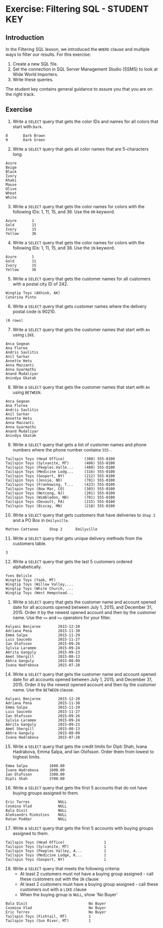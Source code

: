 # Exercise: Filtering SQL - STUDENT KEY

## Introduction

In the Filtering SQL lesson, we introduced the `WHERE` clause and multiple ways to filter our results. For this exercise:

1. Create a new SQL file.
1. Set the connection in SQL Server Management Studio (SSMS) to look at Wide World Importers.
1. Write these queries.

The student key contains general guidance to assure you that you are on the right track.

## Exercise

1. Write a `SELECT` query that gets the color IDs and names for all colors that start with `Dark`.

```
8       Dark Brown
9       Dark Green
```

2. Write a `SELECT` query that gets all color names that are 5-characters long.

```
Azure
Beige
Black
Ivory
Khaki
Mauve
Olive
Wheat
White
```

3. Write a `SELECT` query that gets the color names for colors with the following IDs: 1, 11, 15, and 36. Use the `OR` keyword.

```
Azure       1
Gold        11
Ivory       15
Yellow      36
```

4. Write a `SELECT` query that gets the color names for colors with the following IDs: 1, 11, 15, and 36. Use the `IN` keyword.

```
Azure       1
Gold        11
Ivory       15
Yellow      36
```

5. Write a `SELECT` query that gets the customer names for all customers with a postal city ID of 242.

```
Wingtip Toys (Akhiok, AK)
Caterina Pinto
```

6. Write a `SELECT` query that gets customer names where the delivery postal code is 90210.

```
(0 rows)
```

7. Write a `SELECT` query that gets the customer names that start with `An` using `LIKE`.

```
Anca Gogean
Ana Florea
Andris Saulitis
Anil Sarkar
Annette Hetu
Anna Mazzanti
Anna Gyarmathi
Anand Mudaliyar
Anindya Gkatak
```

8. Write a `SELECT` query that gets the customer names that start with `An` using `BETWEEN`.

```
Anca Gogean
Ana Florea
Andris Saulitis
Anil Sarkar
Annette Hetu
Anna Mazzanti
Anna Gyarmathi
Anand Mudaliyar
Anindya Gkatak
```

9. Write a `SELECT` query that gets a list of customer names and phone numbers where the phone number contains `555-`.

```
Tailspin Toys (Head Office)         (308) 555-0100
Tailspin Toys (Sylvanite, MT)       (406) 555-0100
Tailspin Toys (Peeples.Valle...     (480) 555-0100
Tailspin Toys (Medicine Lodg...     (316) 555-0100
Tailspin Toys (Gasport, NY)         (212) 555-0100
Tailspin Toys (Jessie, ND)          (701) 555-0100
Tailspin Toys (Frankewing, T...     (423) 555-0100
Tailspin Toys (Bow Mar, CO)         (303) 555-0100
Tailspin Toys (Netcong, NJ)         (201) 555-0100
Tailspin Toys (Wimbledon, ND)       (701) 555-0100
Tailspin Toys (Devault, PA)         (215) 555-0100
Tailspin Toys (Biscay, MN)          (218) 555-0100
```

10. Write a `SELECT` query that gets customers that have deliveries to `Shop 2` and a PO Box in `Emilyville`.

```
Matteo Cattaneo     Shop 2      Emilyville
```

11. Write a `SELECT` query that gets unique delivery methods from the customers table.

```
3
```

12. Write a `SELECT` query that gets the last 5 customers ordered alphabetically.

```
Yves Belisle
Wingtip Toys (Yaak, MT)
Wingtip Toys (Willow Valley,...
Wingtip Toys (White Church, ...
Wingtip Toys (West Hempstead...
```

1.  Write a `SELECT` query that gets the customer name and account opened date for all accounts opened between July 1, 2015, and December 31, 2015. Order it by the newest opened account and then by the customer name. Use the `>=` and `<=` operators for your filter.

```
Kalyani Benjaree        2015-12-20
Adriana Pena            2015-11-30
Emma Salpa              2015-11-29
Luis Saucedo            2015-11-27
Ian Olofsson            2015-09-26
Sylvia Laramee          2015-09-24
Amrita Ganguly          2015-09-23
Amet Shergill           2015-08-13
Abhra Ganguly           2015-08-09
Ivana Hadrabova         2015-07-28
```

14. Write a `SELECT` query that gets the customer name and account opened date for all accounts opened between July 1, 2015, and December 31, 2015. Order it by the newest opened account and then by the customer name. Use the `BETWEEN` clause.

```
Kalyani Benjaree        2015-12-20
Adriana Pena            2015-11-30
Emma Salpa              2015-11-29
Luis Saucedo            2015-11-27
Ian Olofsson            2015-09-26
Sylvia Laramee          2015-09-24
Amrita Ganguly          2015-09-23
Amet Shergill           2015-08-13
Abhra Ganguly           2015-08-09
Ivana Hadrabova         2015-07-28
```

15. Write a `SELECT` query that gets the credit limits for Dipti Shah, Ivana Hadrabova, Emma Salpa, and Ian Olofsson. Order them from lowest to highest limits.

```
Emma Salpa          1600.00
Ivana Hadrabova     1600.00
Ian Olofsson        3300.00
Dipti Shah          3700.00
```

16. Write a `SELECT` query that gets the first 5 accounts that do not have buying groups assigned to them.

```
Eric Torres             NULL
Cosmina Vlad            NULL
Bala Dixit              NULL
Aleksandrs Riekstins    NULL
Ratan Poddar            NULL
```

17. Write a `SELECT` query that gets the first 5 accounts with buying groups assigned to them.

```
Tailspin Toys (Head Office)                  1
Tailspin Toys (Sylvanite, MT)                1
Tailspin Toys (Peeples Valley, A...          1
Tailspin Toys (Medicine Lodge, K...          1
Tailspin Toys (Gasport, NY)                  1
```

18. Write a `SELECT` query that meets the following criteria:
    * At least 2 customers must not have a buying group assigned - call these customers out with the `IN` clause
    * At least 2 customers must have a buying group assigned - call these customers out with a `LIKE` clause
    * When the buying group is `NULL`, show 'No Buyer'

```
Bala Dixit                            No Buyer
Cosmina Vlad                          No Buyer
Eric Torres                           No Buyer
Tailspin Toys (Fishtail, MT)          1
Tailspin Toys (Sun River, MT)         1
```
